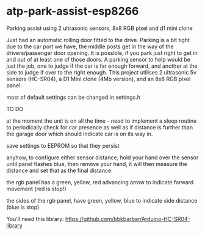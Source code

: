 # atp-park-assist-esp8266
Parking assist using 2 ultrasonic sensors, 8x8 RGB pixel and d1 mini clone

Just had an automatic rolling door fitted to the drive. Parking is a bit tight due to the car port we have, the middle posts get in the way of the drivers/passenger door opening. It is possible, if you park just right to get in and out of at least one of those doors. A parking sensor to help would be just the job, one to judge if the car is far enough forward, and another at the side to judge if over to the right enough. This project utilises 2 ultrasonic 5v sensors (HC-SR04), a D1 Mini clone (4Mb version), and an 8x8 RGB pixel panel.

most of default settings can be changed in settings.h

TO DO

at the moment the unit is on all the time - need to implement a sleep routine to periodically check for car presence as well as if distance is further than
the garage door which should indicate car is on its way in.

save settings to EEPROM so that they persist


anyhow, to configure either sensor distance, hold your hand over the sensor until panel flashes blue, then remove your hand, it will then measure the distance and
set that as the final distance.

the rgb panel has a green, yellow, red advancing arrow to indicate forward movement (red is stop!)

the sides of the rgb panel, have green, yellow, blue to indicate side distance (blue is stop)

You'll need this library: https://github.com/bbkbarbar/Arduino-HC-SR04-library
